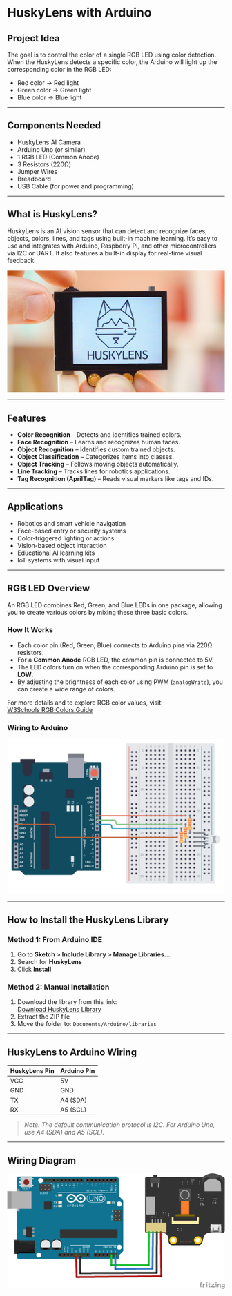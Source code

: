 # HuskyLens with Arduino

## Project Idea

The goal is to control the color of a single RGB LED using color detection. When the HuskyLens detects a specific color, the Arduino will light up the corresponding color in the RGB LED:
- Red color → Red light
- Green color → Green light
- Blue color → Blue light

---

## Components Needed

- HuskyLens AI Camera
- Arduino Uno (or similar)
- 1 RGB LED (Common Anode)
- 3 Resistors (220Ω)
- Jumper Wires
- Breadboard
- USB Cable (for power and programming)

---

## What is HuskyLens?

HuskyLens is an AI vision sensor that can detect and recognize faces, objects, colors, lines, and tags using built-in machine learning. It’s easy to use and integrates with Arduino, Raspberry Pi, and other microcontrollers via I2C or UART. It also features a built-in display for real-time visual feedback.

![HuskyLens](Huskylens.jpg)

---

## Features

- **Color Recognition** – Detects and identifies trained colors.
- **Face Recognition** – Learns and recognizes human faces.
- **Object Recognition** – Identifies custom trained objects.
- **Object Classification** – Categorizes items into classes.
- **Object Tracking** – Follows moving objects automatically.
- **Line Tracking** – Tracks lines for robotics applications.
- **Tag Recognition (AprilTag)** – Reads visual markers like tags and IDs.

---

## Applications

- Robotics and smart vehicle navigation  
- Face-based entry or security systems  
- Color-triggered lighting or actions  
- Vision-based object interaction  
- Educational AI learning kits  
- IoT systems with visual input

---

## RGB LED Overview

An RGB LED combines Red, Green, and Blue LEDs in one package, allowing you to create various colors by mixing these three basic colors.

### How It Works

- Each color pin (Red, Green, Blue) connects to Arduino pins via 220Ω resistors.  
- For a **Common Anode** RGB LED, the common pin is connected to 5V.  
- The LED colors turn on when the corresponding Arduino pin is set to **LOW**.  
- By adjusting the brightness of each color using PWM (`analogWrite`), you can create a wide range of colors.

For more details and to explore RGB color values, visit:  
[W3Schools RGB Colors Guide](https://www.w3schools.com/colors/colors_rgb.asp)

### Wiring to Arduino

![Wiring](2D_Circuit_Arduino-RGB-LED-common-anode.png)

---

## How to Install the HuskyLens Library

### Method 1: From Arduino IDE

1. Go to **Sketch > Include Library > Manage Libraries...**  
2. Search for **HuskyLens**  
3. Click **Install**

### Method 2: Manual Installation

1. Download the library from this link:  
   [Download HuskyLens Library](https://wiki.dfrobot.com/HUSKYLENS_V1.0_SKU_SEN0305_SEN0336#4.%20Upgrade%20Firmware)  
2. Extract the ZIP file  
3. Move the folder to: `Documents/Arduino/libraries`

---

## HuskyLens to Arduino Wiring

| HuskyLens Pin | Arduino Pin |
|---------------|-------------|
| VCC           | 5V          |
| GND           | GND         |
| TX            | A4 (SDA)    |
| RX            | A5 (SCL)    |

> _Note: The default communication protocol is I2C. For Arduino Uno, use A4 (SDA) and A5 (SCL)._

---

## Wiring Diagram

![Wiring Diagram](huskylens-ardiono-i2c.png)
